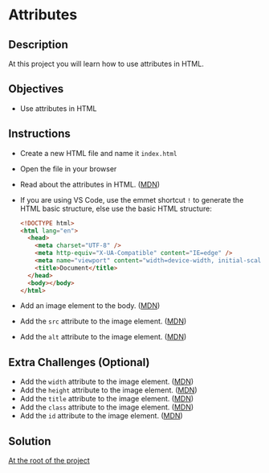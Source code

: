# Attributes

## Description

At this project you will learn how to use attributes in HTML.

## Objectives

- Use attributes in HTML

## Instructions

- Create a new HTML file and name it `index.html`
- Open the file in your browser
- Read about the attributes in HTML. ([MDN](https://developer.mozilla.org/en-US/docs/Web/HTML/Attributes))
- If you are using VS Code, use the emmet shortcut `!` to generate the HTML basic structure, else use the basic HTML structure:

  ```html
  <!DOCTYPE html>
  <html lang="en">
    <head>
      <meta charset="UTF-8" />
      <meta http-equiv="X-UA-Compatible" content="IE=edge" />
      <meta name="viewport" content="width=device-width, initial-scale=1.0" />
      <title>Document</title>
    </head>
    <body></body>
  </html>
  ```

- Add an image element to the body. ([MDN](https://developer.mozilla.org/en-US/docs/Web/HTML/Element/img))
- Add the `src` attribute to the image element. ([MDN](https://developer.mozilla.org/en-US/docs/Web/HTML/Attributes#attr-src))
- Add the `alt` attribute to the image element. ([MDN](https://developer.mozilla.org/en-US/docs/Web/HTML/Attributes#attr-alt))

## Extra Challenges (Optional)

- Add the `width` attribute to the image element. ([MDN](https://developer.mozilla.org/en-US/docs/Web/HTML/Attributes#attr-width))
- Add the `height` attribute to the image element. ([MDN](https://developer.mozilla.org/en-US/docs/Web/HTML/Attributes#attr-height))
- Add the `title` attribute to the image element. ([MDN](https://developer.mozilla.org/en-US/docs/Web/HTML/Attributes#attr-title))
- Add the `class` attribute to the image element. ([MDN](https://developer.mozilla.org/en-US/docs/Web/HTML/Attributes#attr-class))
- Add the `id` attribute to the image element. ([MDN](https://developer.mozilla.org/en-US/docs/Web/HTML/Attributes#attr-id))

## Solution

[At the root of the project](./)
